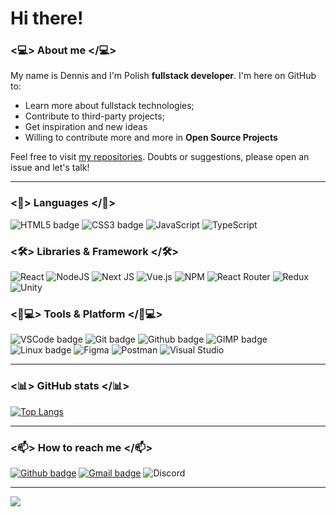 
# Hi there!
 
### <💻> About me </💻>

My name is Dennis and I'm Polish **fullstack developer**. I'm here on GitHub to:

- Learn more about fullstack technologies;
- Contribute to third-party projects;
- Get inspiration and new ideas
- Willing to contribute more and more in  **Open Source Projects**

Feel free to visit [my repositories](https://github.com/thestelarek?tab=repositories). Doubts or suggestions, please open an issue and let's talk!

---
### <🚀> Languages </🚀>
![HTML5 badge](https://img.shields.io/badge/HTML5-E34F26?style=for-the-badge&logo=html5&logoColor=white) ![CSS3 badge](https://img.shields.io/badge/CSS3-1572B6?style=for-the-badge&logo=css3&logoColor=white) ![JavaScript](https://img.shields.io/badge/javascript-%23323330.svg?style=for-the-badge&logo=javascript&logoColor=%23F7DF1E) ![TypeScript](https://img.shields.io/badge/typescript-%23007ACC.svg?style=for-the-badge&logo=typescript&logoColor=white)
### <🛠> Libraries & Framework </🛠>

![React](https://img.shields.io/badge/react-%2320232a.svg?style=for-the-badge&logo=react&logoColor=%2361DAFB) ![NodeJS](https://img.shields.io/badge/node.js-6DA55F?style=for-the-badge&logo=node.js&logoColor=white) ![Next JS](https://img.shields.io/badge/Next-black?style=for-the-badge&logo=next.js&logoColor=white) ![Vue.js](https://img.shields.io/badge/vuejs-%2335495e.svg?style=for-the-badge&logo=vuedotjs&logoColor=%234FC08D) ![NPM](https://img.shields.io/badge/NPM-%23000000.svg?style=for-the-badge&logo=npm&logoColor=white) ![React Router](https://img.shields.io/badge/React_Router-CA4245?style=for-the-badge&logo=react-router&logoColor=white) ![Redux](https://img.shields.io/badge/redux-%23593d88.svg?style=for-the-badge&logo=redux&logoColor=white) ![Unity](https://img.shields.io/badge/unity-%23000000.svg?style=for-the-badge&logo=unity&logoColor=white)


### <👨💻> Tools & Platform </👨💻>

  ![VSCode badge](https://img.shields.io/badge/Visual_Studio_Code-0078D4?style=for-the-badge&logo=visual%20studio%20code&logoColor=white) ![Git badge](https://img.shields.io/badge/GIT-F05032?style=for-the-badge&logo=git&logoColor=white) ![Github badge](https://img.shields.io/badge/GitHub-100000?style=for-the-badge&logo=github&logoColor=white) ![GIMP badge](https://img.shields.io/badge/gimp-5C5543?style=for-the-badge&logo=gimp&logoColor=white)  ![Linux badge](https://img.shields.io/badge/Linux-FCC624?style=for-the-badge&logo=linux&logoColor=black) ![Figma](https://img.shields.io/badge/figma-%23F24E1E.svg?style=for-the-badge&logo=figma&logoColor=white) ![Postman](https://img.shields.io/badge/Postman-FF6C37?style=for-the-badge&logo=postman&logoColor=white) ![Visual Studio](https://img.shields.io/badge/Visual%20Studio-5C2D91.svg?style=for-the-badge&logo=visual-studio&logoColor=white)
  

---

### <📊> GitHub stats </📊>


[![Top Langs](https://github-readme-stats.vercel.app/api/top-langs/?username=thestelarek&theme=dark&text_color=fff&border_color=79ff97&layout=compact)](https://github.com/thestelarek) 


---

### <📫> How to reach me </📫>

[![Github badge](https://img.shields.io/badge/thestelarek-100000?style=for-the-badge&logo=github&logoColor=white)](https://github.com/thestelarek) [![Gmail badge](https://img.shields.io/badge/dennisbuk97@gmail.com-c5221f?style=for-the-badge&logo=gmail&logoColor=white)](mailto:dennisbuk97@gmail.com) ![Discord](https://img.shields.io/badge/Hickari%231337-%237289DA.svg?style=for-the-badge&logo=discord&logoColor=white)

---

<img src="https://imgur.com/rilHVxA.png"/> 
